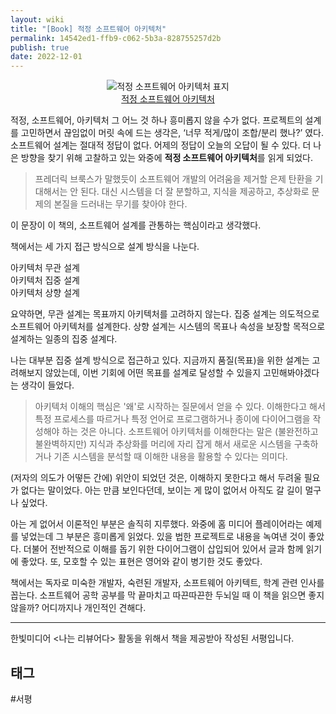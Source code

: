 ```yaml
---
layout: wiki
title: "[Book] 적정 소프트웨어 아키텍처"
permalink: 14542ed1-ffb9-c062-5b3a-828755257d2b
publish: true
date: 2022-12-01
---
```


<p align="center">
<img alt="적정 소프트웨어 아키텍처 표지" src="https://hanbit.co.kr/data/books/B6059097161_l.jpg"><br />
<a href="https://hanbit.co.kr/store/books/look.php?p_code=B6059097161">적정 소프트웨어 아키텍처</a>
</p>

적정, 소프트웨어, 아키텍처 그 어느 것 하나 흥미롭지 않을 수가 없다. 프로젝트의 설계를 고민하면서 끊임없이 머릿 속에 드는 생각은, ‘너무 적게/많이 조합/분리 했나?’ 였다. 소프트웨어 설계는 절대적 정답이 없다. 어제의 정답이 오늘의 오답이 될 수 있다. 더 나은 방향을 찾기 위해 고찰하고 있는 와중에 **적정 소프트웨어 아키텍처**를 읽게 되었다. 

> 프레더릭 브룩스가 말했듯이 소프트웨어 개발의 어려움을 제거할 은제 탄환을 기대해서는 안 된다. 대신 시스템을 더 잘 분할하고, 지식을 제공하고, 추상화로 문제의 본질을 드러내는 무기를 찾아야 한다. 

이 문장이 이 책의, 소프트웨어 설계를 관통하는 핵심이라고 생각했다. 

책에서는 세 가지 접근 방식으로 설계 방식을 나눈다.   

아키텍처 무관 설계  
아키텍처 집중 설계  
아키텍처 상향 설계  

요약하면, 무관 설계는 목표까지 아키텍처를 고려하지 않는다. 집중 설계는 의도적으로 소프트웨어 아키텍처를 설계한다. 상향 설계는 시스템의 목표나 속성을 보장할 목적으로 설계하는 일종의 집중 설계다. 

나는 대부분 집중 설계 방식으로 접근하고 있다. 지금까지 품질(목표)을 위한 설계는 고려해보지 않았는데, 이번 기회에 어떤 목표를 설계로 달성할 수 있을지 고민해봐야겠다는 생각이 들었다. 

> 아키텍처 이해의 핵심은 '왜'로 시작하는 질문에서 얻을 수 있다. 이해한다고 해서 특정 프로세스를 따르거나 특정 언어로 프로그램하거나 종이에 다이어그램을 작성해야 하는 것은 아니다. 소프트웨어 아키텍처를 이해한다는 말은 (불완전하고 불완벽하지만) 지식과 추상화를 머리에 자리 잡게 해서 새로운 시스템을 구축하거나 기존 시스템을 분석할 때 이해한 내용을 활용할 수 있다는 의미다.

(저자의 의도가 어떻든 간에) 위안이 되었던 것은, 이해하지 못한다고 해서 두려울 필요가 없다는 말이었다. 아는 만큼 보인다던데, 보이는 게 많이 없어서 아직도 갈 길이 멀구나 싶었다. 

아는 게 없어서 이론적인 부분은 솔직히 지루했다. 와중에 홈 미디어 플레이어라는 예제를 넣었는데 그 부분은 흥미롭게 읽었다. 있을 법한 프로젝트로 내용을 녹여낸 것이 좋았다. 더불어 전반적으로 이해를 돕기 위한 다이어그램이 삽입되어 있어서 글과 함께 읽기에 좋았다. 또, 모호할 수 있는 표현은 영어와 같이 병기한 것도 좋았다. 

책에서는 독자로 미숙한 개발자, 숙련된 개발자, 소프트웨어 아키텍트, 학계 관련 인사를 꼽는다. 소프트웨어 공학 공부를 막 끝마치고 따끈따끈한 두뇌일 때 이 책을 읽으면 좋지 않을까? 어디까지나 개인적인 견해다. 

---

한빛미디어 \<나는 리뷰어다> 활동을 위해서 책을 제공받아 작성된 서평입니다.

## 태그

#서평